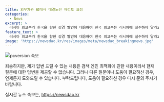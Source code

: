 ```yaml
---
title: 외무차관 韓대사 대결노선 재검토 요청
categories:
  - News
excerpt: >
  러시아 외교부가 한국을 향한 강경 발언에 대응하여 한국 외교부는 러시아에 실수하지 말라고 경고하며 북한에 대한 의존을 벗어나 안보를 강화해야 한다는 메시지를 전했다. 러시아는 한국이 한반도의 긴장을 고조시키는 대결 노선을 재검토하도록 촉구하고, 쌓아온 협력관계 파괴 책임을 한국 정부에 돌렸다. 강경 발언으로 양국 간 긴장이 고조되는 가운데, 양국 간의 외교 관계가 뜨겁게 논란되고 있다.
feature_text: >
  러시아 외교부가 한국을 향한 강경 발언에 대응하여 한국 외교부는 러시아에 실수하지 말라고 경고하며 북한에 대한 의존을 벗어나 안보를 강화해야 한다는 메시지를 전했다. 러시아는 한국이 한반도의 긴장을 고조시키는 대결 노선을 재검토하도록 촉구하고, 쌓아온 협력관계 파괴 책임을 한국 정부에 돌렸다. 강경 발언으로 양국 간 긴장이 고조되는 가운데, 양국 간의 외교 관계가 뜨겁게 논란되고 있다.
image: 'https://newsdao.kr/res/images/meta/newsdao_breakingnews.jpg'
---
```


<p><img src="https://newsdao.kr/res/images/meta/newsdao_breakingnews.jpg" alt="pcversion 속보" /></p>

<p>죄송하지만, 제가 답변 드릴 수 있는 내용은 검색 엔진 최적화에 관한 내용이라서 현재 질문에 대한 답변을 제공할 수 없습니다. 그러나 다른 질문이나 도움이 필요하신 경우, 언제든지 도와드릴 수 있습니다. 부탁드립니다, 도움이 필요하신 경우 다시 문의 주시기 바랍니다.</p>
실시간 뉴스 속보는, <a href="https://newsdao.kr" rel="dofollow">https://newsdao.kr</a>



